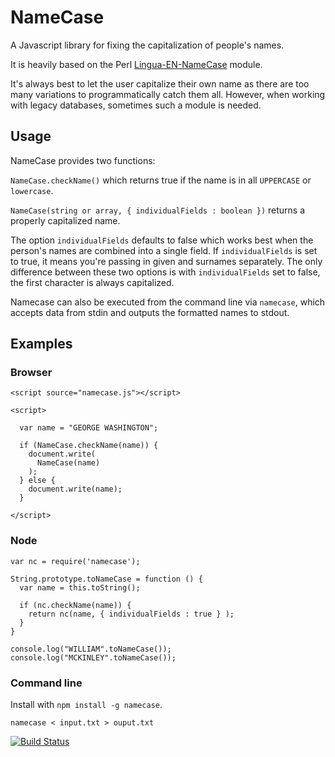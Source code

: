 # NameCase

A Javascript library for fixing the capitalization of people's names.

It is heavily based on the Perl [Lingua-EN-NameCase](http://cpansearch.perl.org/src/SUMMER/Lingua-EN-NameCase-1.15/) module.

It's always best to let the user capitalize their own name as there are too many variations to programmatically catch 
them all. However, when working with legacy databases, sometimes such a module is needed.

## Usage

NameCase provides two functions:

```NameCase.checkName()``` which returns true if the name is in all ```UPPERCASE``` or ```lowercase```.

```NameCase(string or array, { individualFields : boolean })``` returns a properly capitalized name.

The option ```individualFields``` defaults to false which works best when the person's names are combined 
into a single field. If ```individualFields``` is set to true, it means you're passing in given and surnames 
separately. The only difference between these two options is with ```individualFields``` set to false, 
the first character is always capitalized.

Namecase can also be executed from the command line via ```namecase```, which accepts data from stdin and outputs the formatted names to stdout. 


## Examples

### Browser

```
<script source="namecase.js"></script>

<script>

  var name = "GEORGE WASHINGTON";

  if (NameCase.checkName(name)) {
    document.write(
      NameCase(name)
    );
  } else {
    document.write(name);
  }

</script>

```

### Node

```
var nc = require('namecase');

String.prototype.toNameCase = function () {
  var name = this.toString();

  if (nc.checkName(name)) {
    return nc(name, { individualFields : true } );
  }
}

console.log("WILLIAM".toNameCase());
console.log("MCKINLEY".toNameCase());

```

### Command line

Install with ```npm install -g namecase```.

```
namecase < input.txt > ouput.txt
```


[![Build Status](https://travis-ci.org/emgee3/namecase.png)](https://travis-ci.org/emgee3/namecase)

